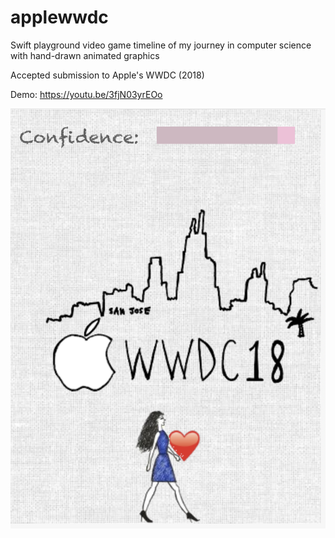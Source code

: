 # applewwdc

Swift playground video game timeline of my journey in computer science with hand-drawn animated graphics

Accepted submission to Apple's WWDC (2018) 

Demo: https://youtu.be/3fjN03yrEOo

![Screenshot](https://github.com/grxcezhxng/applewwdc/blob/master/Screenshots/destination.png) <!-- .element height="20%" width="20%" -->
